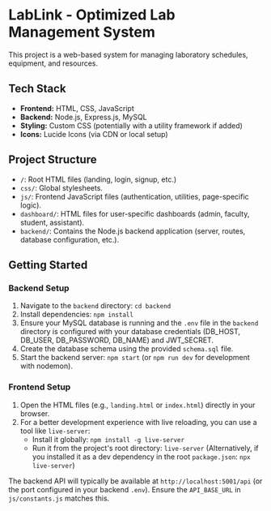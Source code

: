 
# LabLink - Optimized Lab Management System

This project is a web-based system for managing laboratory schedules, equipment, and resources.

## Tech Stack

-   **Frontend:** HTML, CSS, JavaScript
-   **Backend:** Node.js, Express.js, MySQL
-   **Styling:** Custom CSS (potentially with a utility framework if added)
-   **Icons:** Lucide Icons (via CDN or local setup)

## Project Structure

-   `/`: Root HTML files (landing, login, signup, etc.)
-   `css/`: Global stylesheets.
-   `js/`: Frontend JavaScript files (authentication, utilities, page-specific logic).
-   `dashboard/`: HTML files for user-specific dashboards (admin, faculty, student, assistant).
-   `backend/`: Contains the Node.js backend application (server, routes, database configuration, etc.).

## Getting Started

### Backend Setup

1.  Navigate to the `backend` directory: `cd backend`
2.  Install dependencies: `npm install`
3.  Ensure your MySQL database is running and the `.env` file in the `backend` directory is configured with your database credentials (DB_HOST, DB_USER, DB_PASSWORD, DB_NAME) and JWT_SECRET.
4.  Create the database schema using the provided `schema.sql` file.
5.  Start the backend server: `npm start` (or `npm run dev` for development with nodemon).

### Frontend Setup

1.  Open the HTML files (e.g., `landing.html` or `index.html`) directly in your browser.
2.  For a better development experience with live reloading, you can use a tool like `live-server`:
    -   Install it globally: `npm install -g live-server`
    -   Run it from the project's root directory: `live-server`
    (Alternatively, if you installed it as a dev dependency in the root `package.json`: `npx live-server`)

The backend API will typically be available at `http://localhost:5001/api` (or the port configured in your backend `.env`). Ensure the `API_BASE_URL` in `js/constants.js` matches this.
